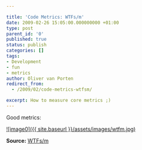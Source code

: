 ```yaml
---

title: 'Code Metrics: WTFs/m'
date: 2009-02-26 15:05:00.000000000 +01:00
type: post
parent_id: '0'
published: true
status: publish
categories: []
tags:
- Development
- fun
- metrics
author: Oliver van Porten
redirect_from:
  - /2009/02/code-metrics-wtfsm/

excerpt: How to measure core metrics ;)
---
```

Good metrics:

[![image0]({{ site.baseurl }}/assets/images/wtfm.jpg)](http://www.osnews.com/story/19266/WTFs_m)

**Source:** [WTFs/m](http://www.osnews.com/story/19266/WTFs_m)